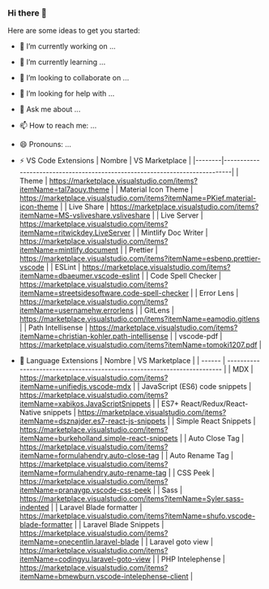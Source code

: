 ### Hi there 👋

<!-- **Haglez/Haglez** is a ✨ _special_ ✨ repository because its `README.md` (this file) appears on your GitHub profile. -->

Here are some ideas to get you started:

- 🔭 I’m currently working on ...
- 🌱 I’m currently learning ...
- 👯 I’m looking to collaborate on ...
- 🤔 I’m looking for help with ...
- 💬 Ask me about ...
- 📫 How to reach me: ...
- 😄 Pronouns: ...

- ⚡ VS Code Extensions
  | Nombre | VS Marketplace |
  |--------|----------------------------------------------------------------------------|
  | Theme | https://marketplace.visualstudio.com/items?itemName=tal7aouy.theme |
  | Material Icon Theme | https://marketplace.visualstudio.com/items?itemName=PKief.material-icon-theme |
  | Live Share | https://marketplace.visualstudio.com/items?itemName=MS-vsliveshare.vsliveshare |
  | Live Server | https://marketplace.visualstudio.com/items?itemName=ritwickdey.LiveServer |
  | Mintlify Doc Writer | https://marketplace.visualstudio.com/items?itemName=mintlify.document |
  | Prettier | https://marketplace.visualstudio.com/items?itemName=esbenp.prettier-vscode |
  | ESLint | https://marketplace.visualstudio.com/items?itemName=dbaeumer.vscode-eslint |
  | Code Spell Checker | https://marketplace.visualstudio.com/items?itemName=streetsidesoftware.code-spell-checker |
  | Error Lens | https://marketplace.visualstudio.com/items?itemName=usernamehw.errorlens |
  | GitLens | https://marketplace.visualstudio.com/items?itemName=eamodio.gitlens |
  | Path Intellisense | https://marketplace.visualstudio.com/items?itemName=christian-kohler.path-intellisense |
  | vscode-pdf | https://marketplace.visualstudio.com/items?itemName=tomoki1207.pdf |

- 👅 Language Extensions
  | Nombre | VS Marketplace |
  | ------ | ------------------------------------------------------------------------ |
  | MDX | https://marketplace.visualstudio.com/items?itemName=unifiedjs.vscode-mdx |
  | JavaScript (ES6) code snippets | https://marketplace.visualstudio.com/items?itemName=xabikos.JavaScriptSnippets |
  | ES7+ React/Redux/React-Native snippets | https://marketplace.visualstudio.com/items?itemName=dsznajder.es7-react-js-snippets |
  | Simple React Snippets | https://marketplace.visualstudio.com/items?itemName=burkeholland.simple-react-snippets |
  | Auto Close Tag | https://marketplace.visualstudio.com/items?itemName=formulahendry.auto-close-tag |
  | Auto Rename Tag | https://marketplace.visualstudio.com/items?itemName=formulahendry.auto-rename-tag |
  | CSS Peek | https://marketplace.visualstudio.com/items?itemName=pranaygp.vscode-css-peek |
  | Sass | https://marketplace.visualstudio.com/items?itemName=Syler.sass-indented |
  | Laravel Blade formatter | https://marketplace.visualstudio.com/items?itemName=shufo.vscode-blade-formatter |
  | Laravel Blade Snippets | https://marketplace.visualstudio.com/items?itemName=onecentlin.laravel-blade |
  | Laravel goto view | https://marketplace.visualstudio.com/items?itemName=codingyu.laravel-goto-view |
  | PHP Intelephense | https://marketplace.visualstudio.com/items?itemName=bmewburn.vscode-intelephense-client |
